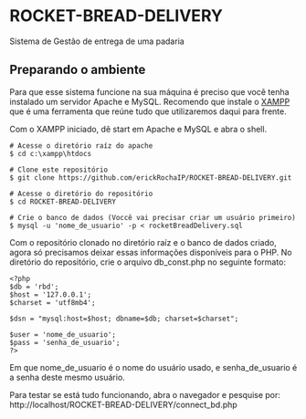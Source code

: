 # ROCKET-BREAD-DELIVERY
Sistema de Gestão de entrega de uma padaria

## Preparando o ambiente

Para que esse sistema funcione na sua máquina é preciso que você tenha instalado um servidor Apache e MySQL. Recomendo que instale o [XAMPP](https://www.apachefriends.org/pt_br/index.html) que é uma ferramenta que reúne tudo que utilizaremos daqui para frente.

Com o XAMPP iniciado, dê start em Apache e MySQL e abra o shell.
```shell
# Acesse o diretório raíz do apache
$ cd c:\xampp\htdocs

# Clone este repositório
$ git clone https://github.com/erickRochaIP/ROCKET-BREAD-DELIVERY.git

# Acesse o diretório do repositório
$ cd ROCKET-BREAD-DELIVERY

# Crie o banco de dados (Voccê vai precisar criar um usuário primeiro)
$ mysql -u 'nome_de_usuario' -p < rocketBreadDelivery.sql
```

Com o repositório clonado no diretório raíz e o banco de dados criado, agora só precisamos deixar essas informações disponíveis para o PHP. No diretório do repositório, crie o arquivo db_const.php no seguinte formato:
```
<?php
$db = 'rbd';
$host = '127.0.0.1';
$charset = 'utf8mb4';

$dsn = "mysql:host=$host; dbname=$db; charset=$charset";

$user = 'nome_de_usuario';
$pass = 'senha_de_usuario';
?>
```
Em que nome_de_usuario é o nome do usuário usado, e senha_de_usuario é a senha deste mesmo usuário.

Para testar se está tudo funcionando, abra o navegador e pesquise por: http://localhost/ROCKET-BREAD-DELIVERY/connect_bd.php

